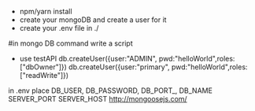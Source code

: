 - npm/yarn install
- create your mongoDB and create a user for it
- create your .env file in ./

#in mongo DB command write a script
- use testAPI
db.createUser({user:"ADMIN", pwd:"helloWorld",roles:["dbOwner"]})
db.createUser({user:"primary", pwd:"helloWorld",roles:["readWrite"]})

in .env place DB_USER, DB_PASSWORD, DB_PORT_, DB_NAME
SERVER_PORT
SERVER_HOST
http://mongoosejs.com/
